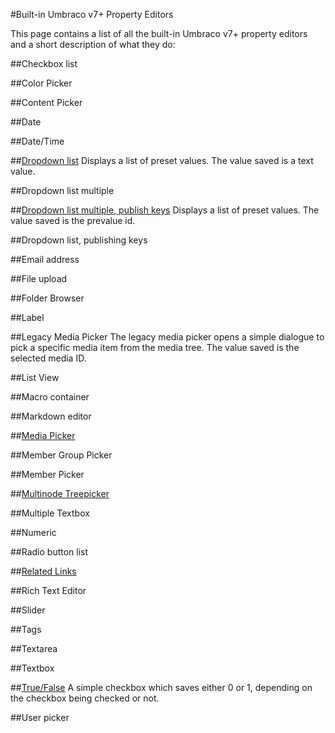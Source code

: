#Built-in Umbraco v7+ Property Editors

This page contains a list of all the built-in Umbraco  v7+ property editors and a short description of what they do:

##Checkbox list

##Color Picker

##Content Picker

##Date

##Date/Time

##[Dropdown list](DropDown-List.md)
Displays a list of preset values. The value saved is a text value.

##Dropdown list multiple

##[Dropdown list multiple, publish keys](DropDown-List-Publishing-Keys.md)
Displays a list of preset values. The value saved is the prevalue id.

##Dropdown list, publishing keys

##Email address

##File upload

##Folder Browser

##Label

##Legacy Media Picker
The legacy media picker opens a simple dialogue to pick a specific media item from the media tree. The value saved is the selected media ID.

##List View

##Macro container

##Markdown editor

##[Media Picker](Media-Picker.md)

##Member Group Picker

##Member Picker

##[Multinode Treepicker](Multinode-Treepicker.md)

##Multiple Textbox

##Numeric

##Radio button list

##[Related Links](Related-Links.md)

##Rich Text Editor

##Slider

##Tags

##Textarea

##Textbox

##[True/False](True-False.md)
A simple checkbox which saves either 0 or 1, depending on the checkbox being checked or not.

##User picker